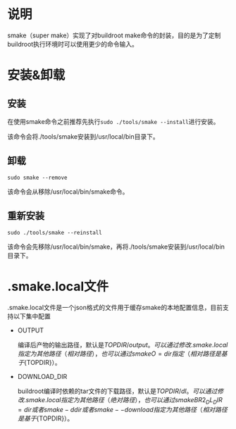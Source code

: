 # 说明
smake（super make）实现了对buildroot make命令的封装，目的是为了定制buildroot执行环境时可以使用更少的命令输入。

# 安装&卸载
## 安装
在使用smake命令之前推荐先执行`sudo ./tools/smake --install`进行安装。

该命令会将./tools/smake安装到/usr/local/bin目录下。

## 卸载
```
sudo smake --remove
```
该命令会从移除/usr/local/bin/smake命令。

## 重新安装
```
sudo ./tools/smake --reinstall
```
该命令会先移除/usr/local/bin/smake，再将./tools/smake安装到/usr/local/bin目录下。

# .smake.local文件
.smake.local文件是一个json格式的文件用于缓存smake的本地配置信息，目前支持以下集中配置
- OUTPUT
  
  编译后产物的输出路径，默认是${TOPDIR}/output。可以通过修改.smake.local指定为其他路径（相对路径），也可以通过smake O=dir指定（相对路径是基于${TOPDIR}）。

- DOWNLOAD_DIR

  buildroot编译时依赖的tar文件的下载路径，默认是${TOPDIR}/dl。可以通过修改.smake.local指定为其他路径（绝对路径），也可以通过smake BR2_DL_DIR=dir或者smake -d dir或者smake --download指定为其他路径（相对路径是基于${TOPDIR}）。
